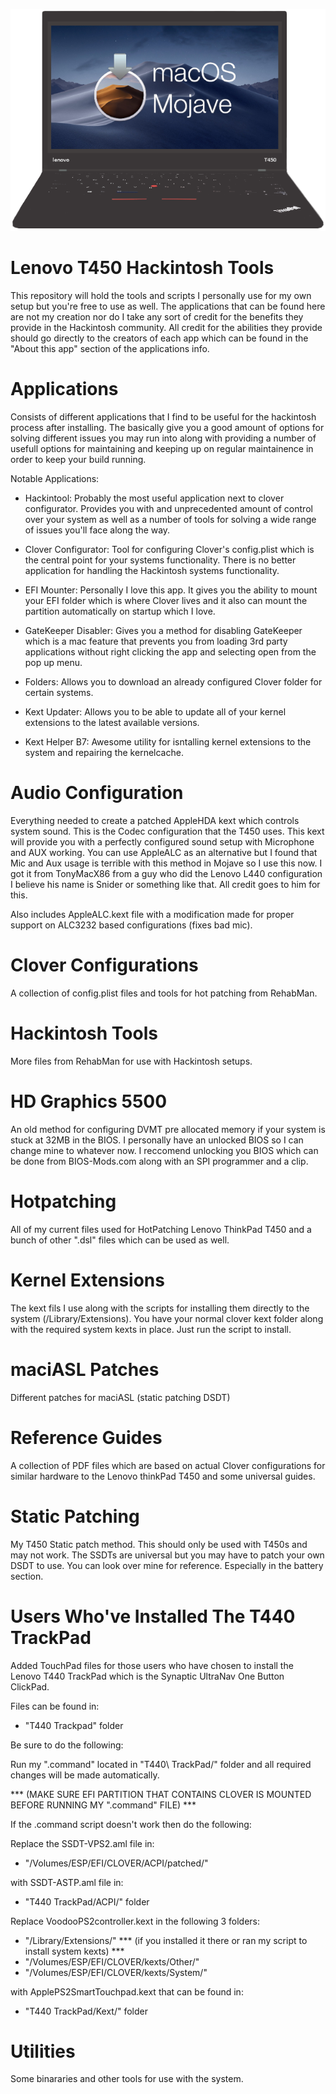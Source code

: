 ![Screenshot](Utilities/Tools/Logo/screenshot.png)

#
# Lenovo T450 Hackintosh Tools

This repository will hold the tools and scripts I personally use for my own setup but you're free to use as well. The applications that can be found here are not my creation nor do I take any sort of credit for the benefits they provide in the Hackintosh community. All credit for the abilities they provide should go directly to the creators of each app which can be found in the "About this app" section of the applications info.

#
# Applications

Consists of different applications that I find to be useful for the hackintosh process after installing. The basically give you a good amount of options for solving different issues you may run into along with providing a number of usefull options for maintaining and keeping up on regular maintainence in order to keep your build running.

Notable Applications:

- Hackintool: Probably the most useful application next to clover configurator. Provides you with and unprecedented amount of control over your system as well as a number of tools for solving a wide range of issues you'll face along the way.
	 
- Clover Configurator: Tool for configuring Clover's config.plist which is the central point for your systems functionality. There is no better application for handling the Hackintosh systems functionality.
	 
- EFI Mounter: Personally I love this app. It gives you the ability to mount your EFI folder which is where Clover lives and it also can mount the partition automatically on startup which I love.
	 
- GateKeeper Disabler: Gives you a method for disabling GateKeeper which is a mac feature that prevents you from loading 3rd party applications without right clicking the app and selecting open from the pop up menu.
	 
- Folders: Allows you to download an already configured Clover folder for certain systems.
	 
- Kext Updater: Allows you to be able to update all of your kernel extensions to the latest available versions.
	 
- Kext Helper B7: Awesome utility for isntalling kernel extensions to the system and repairing the kernelcache.

#
# Audio Configuration

Everything needed to create a patched AppleHDA kext which controls system sound. This is the Codec configuration that the T450 uses. This kext will provide you with a perfectly configured sound setup with Microphone and AUX working. You can use AppleALC as an alternative but I found that Mic and Aux usage is terrible with this method in Mojave so I use this now. I got it from TonyMacX86 from a guy who did the Lenovo L440 configuration I believe his name is Snider or something like that. All credit goes to him for this.

Also includes AppleALC.kext file with a modification made for proper support on ALC3232 based configurations (fixes bad mic).

#
# Clover Configurations 

A collection of config.plist files and tools for hot patching from RehabMan.

#
# Hackintosh Tools

More files from RehabMan for use with Hackintosh setups.

#
# HD Graphics 5500 

An old method for configuring DVMT pre allocated memory if your system is stuck at 32MB in the BIOS. I personally have an unlocked BIOS so I can change mine to whatever now. I reccomend unlocking you BIOS which can be done from BIOS-Mods.com along with an SPI programmer and a clip.

#
# Hotpatching

All of my current files used for HotPatching Lenovo ThinkPad T450 and a bunch of other ".dsl" files which can be used as well. 

#
# Kernel Extensions 

The kext fils I use along with the scripts for installing them directly to the system (/Library/Extensions). You have your normal clover kext folder along with the required system kexts in place. Just run the script to install.

#
# maciASL Patches

Different patches for maciASL (static patching DSDT)

#
# Reference Guides

A collection of PDF files which are based on actual Clover configurations for similar hardware to the Lenovo thinkPad T450 and some universal guides.

#
# Static Patching

My T450 Static patch method. This should only be used with T450s and may not work. The SSDTs are universal but you may have to patch your own DSDT to use. You can look over mine for reference. Especially in the battery section.


#
# Users Who've Installed The T440 TrackPad

Added TouchPad files for those users who have chosen to install the Lenovo T440 TrackPad which is the Synaptic UltraNav One Button ClickPad. 

Files can be found in: 

* "T440 Trackpad" folder


Be sure to do the following:

Run my ".command" located in "T440\ TrackPad/" folder and all required changes will be made automatically. 

*** (MAKE SURE EFI PARTITION THAT CONTAINS CLOVER IS MOUNTED BEFORE RUNNING MY ".command" FILE) ***

If the .command script doesn't work then do the following:

Replace the SSDT-VPS2.aml file in:

* "/Volumes/ESP/EFI/CLOVER/ACPI/patched/"

with SSDT-ASTP.aml file in: 

* "T440 TrackPad/ACPI/" folder

Replace VoodooPS2controller.kext in the following 3 folders: 

* "/Library/Extensions/" *** (if you installed it there or ran my script to install system kexts) ***
* "/Volumes/ESP/EFI/CLOVER/kexts/Other/"
* "/Volumes/ESP/EFI/CLOVER/kexts/System/" 

with ApplePS2SmartTouchpad.kext that can be found in: 

* "T440 TrackPad/Kext/" folder

#
# Utilities 

Some binararies and other tools for use with the system. 
